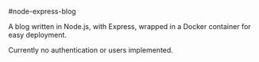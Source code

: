 #node-express-blog

A blog written in Node.js, with Express, wrapped in a Docker container for easy deployment.

Currently no authentication or users implemented.